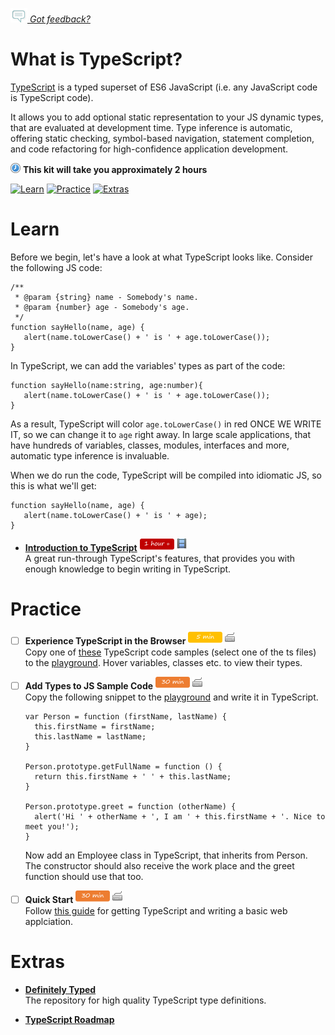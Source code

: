 *[![Feedback](/assets/feedback.gif) Got feedback?](https://docs.google.com/a/wix.com/forms/d/1aJHLJJsRKY_5TgHgsqh1Yrkt_EYaDkm-t8wCKNqGLMo/viewform?usp=send_form)*

# What is TypeScript?

[TypeScript](http://www.typescriptlang.org/) is a typed superset of ES6 JavaScript (i.e. any JavaScript code is TypeScript code).

It allows you to add optional static representation to your JS dynamic types, that are evaluated at development time.
Type inference is automatic, offering static checking, symbol-based navigation, statement completion, and code refactoring for high-confidence application development.

![](/assets/clock-16.png) **This kit will take you approximately 2 hours**

<a href="#learn"><img src="https://github.com/wix/ng-training-kit/blob/master/assets/btn-learn.png" alt="Learn" height="48" width="140"></img></a>
<a href="#practice"><img src="https://github.com/wix/server-training-kit/blob/master/assets/btn-practice.png" alt="Practice" height="48" width="140"></img></a>
<a href="#extras"><img src="https://github.com/wix/server-training-kit/blob/master/assets/btn-extras.png" alt="Extras" height="48" width="140"></img></a>


# Learn

  Before we begin, let's have a look at what TypeScript looks like.
  Consider the following JS code:

  ```
  /**
   * @param {string} name - Somebody's name.
   * @param {number} age - Somebody's age.
   */
  function sayHello(name, age) {
     alert(name.toLowerCase() + ' is ' + age.toLowerCase());
  }
  ```

  In TypeScript, we can add the variables' types as part of the code:
  ```
  function sayHello(name:string, age:number){
     alert(name.toLowerCase() + ' is ' + age.toLowerCase());
  }
  ```
  As a result, TypeScript will color `age.toLowerCase()` in red ONCE WE WRITE IT, so we can change it to `age` right away.
  In large scale applications, that have hundreds of variables, classes, modules, interfaces and more, automatic type inference is invaluable.

  When we do run the code, TypeScript will be compiled into idiomatic JS, so this is what we'll get:
  ```
  function sayHello(name, age) {
     alert(name.toLowerCase() + ' is ' + age);
  }
  ```

- **[Introduction to TypeScript](http://media.ch9.ms/ch9/c3e5/e5e02f2e-5962-48db-9ddd-85e27a4fc3e5/IntroducingTSAndersH_mid.mp4)**   <a href="#"><img src="/assets/time-1h.png"></img></a> <a href="#"><img src="/assets/tag-video.png"></img></a>     
A great run-through TypeScript's features, that provides you with enough knowledge to begin writing in TypeScript.


# Practice

- [ ] **Experience TypeScript in the Browser** <a href="#"><img src="/assets/time-5m.png"></img></a> <a href="#"><img src="/assets/tag-handson.png"></img></a>     
  Copy one of [these](http://www.typescriptlang.org/Samples) TypeScript code samples (select one of the ts files) to the [playground](http://www.typescriptlang.org/Playground).
  Hover variables, classes etc. to view their types.


- [ ] **Add Types to JS Sample Code** <a href="#"><img src="/assets/time-30m.png"></img></a> <a href="#"><img src="/assets/tag-handson.png"></img></a>     
  Copy the following snippet to the [playground](http://www.typescriptlang.org/Playground) and write it in TypeScript.
  ```
  var Person = function (firstName, lastName) {
    this.firstName = firstName;
    this.lastName = lastName;
  }

  Person.prototype.getFullName = function () {
    return this.firstName + ' ' + this.lastName;
  }

  Person.prototype.greet = function (otherName) {
    alert('Hi ' + otherName + ', I am ' + this.firstName + '. Nice to meet you!');
  }
  ```
  Now add an Employee class in TypeScript, that inherits from Person. The constructor should also receive the work place and the greet function should use that too.


- [ ] **Quick Start** <a href="#"><img src="/assets/time-30m.png"></img></a> <a href="#"><img src="/assets/tag-handson.png"></img></a>     
  Follow [this guide](http://www.typescriptlang.org/Tutorial) for getting TypeScript and writing a basic web applciation.


# Extras


- **[Definitely Typed](https://github.com/borisyankov/DefinitelyTyped)**   
  The repository for high quality TypeScript type definitions.


- **[TypeScript Roadmap](https://typescript.codeplex.com/wikipage?title=Roadmap)**   
